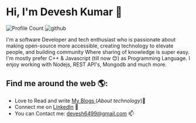 # Hi, I'm Devesh Kumar 👋

![Profile Count](https://komarev.com/ghpvc/?username=Prince-1501 ) 
![github](https://github.com/devesh-200/devesh-200/blob/master/Capture.PNG)

I'm a software Developer and tech enthusiast who is passionate about making open-source more accessible, creating technology to elevate people, 
and building community Where sharing of knowledge is super easy. I'm mostly prefer C++ & Javascript (till now 😊) as Programming Language. 
I enjoy working with Nodejs, REST API's, Mongodb and much more.

## Find me around the web 🌎:
- Love to Read and write <a href="https://www.blogger.com/blog/posts/6116004124517553363"> My Blogs </a> (<i>About technology</i>)🔔
- Connect me on <a href="https://www.linkedin.com/in/devesh-kumar-b24081170/">LinkedIn</a> 💼
- You can Contact me: devesh6499@gmail.com 📫

<!--
**devesh-200/devesh-200** is a ✨ _special_ ✨ repository because its `README.md` (this file) appears on your GitHub profile.

Here are some ideas to get you started:

- 🔭 I’m currently working on ...
- 🌱 I’m currently learning ...
- 👯 I’m looking to collaborate on ...
- 🤔 I’m looking for help with ...
- 💬 Ask me about ...
- 📫 How to reach me: ...
- 😄 Pronouns: ...
- ⚡ Fun fact: ...
-->
